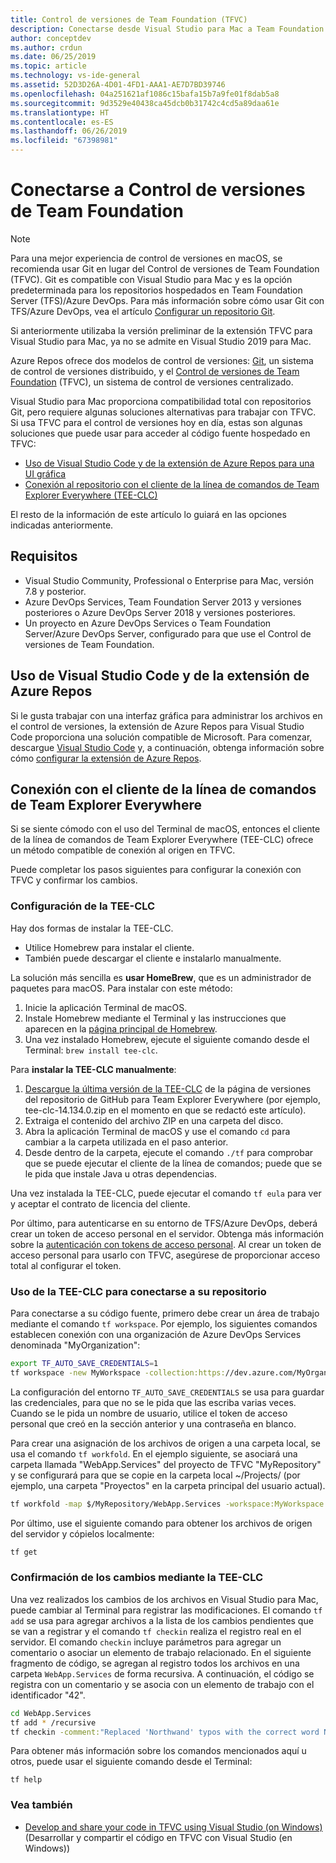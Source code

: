 ```yaml
---
title: Control de versiones de Team Foundation (TFVC)
description: Conectarse desde Visual Studio para Mac a Team Foundation Server/Azure DevOps Services con Control de versiones de Team Foundation (TFVC).
author: conceptdev
ms.author: crdun
ms.date: 06/25/2019
ms.topic: article
ms.technology: vs-ide-general
ms.assetid: 52D3D26A-4D01-4FD1-AAA1-AE7D7BD39746
ms.openlocfilehash: 04a251621af1086c15bafa15b7a9fe01f8dab5a8
ms.sourcegitcommit: 9d3529e40438ca45dcb0b31742c4cd5a89daa61e
ms.translationtype: HT
ms.contentlocale: es-ES
ms.lasthandoff: 06/26/2019
ms.locfileid: "67398981"
---
```

# <a name="connecting-to-team-foundation-version-control"></a>Conectarse a Control de versiones de Team Foundation

> [!NOTE]
> Para una mejor experiencia de control de versiones en macOS, se recomienda usar Git en lugar del Control de versiones de Team Foundation (TFVC). Git es compatible con Visual Studio para Mac y es la opción predeterminada para los repositorios hospedados en Team Foundation Server (TFS)/Azure DevOps. Para más información sobre cómo usar Git con TFS/Azure DevOps, vea el artículo [Configurar un repositorio Git](/visualstudio/mac/set-up-git-repository).
> 
> Si anteriormente utilizaba la versión preliminar de la extensión TFVC para Visual Studio para Mac, ya no se admite en Visual Studio 2019 para Mac.

Azure Repos ofrece dos modelos de control de versiones: [Git](/azure/devops/repos/git/?view=azure-devops), un sistema de control de versiones distribuido, y el [Control de versiones de Team Foundation](/azure/devops/repos/tfvc/index?view=azure-devops) (TFVC), un sistema de control de versiones centralizado.

Visual Studio para Mac proporciona compatibilidad total con repositorios Git, pero requiere algunas soluciones alternativas para trabajar con TFVC. Si usa TFVC para el control de versiones hoy en día, estas son algunas soluciones que puede usar para acceder al código fuente hospedado en TFVC:

* [Uso de Visual Studio Code y de la extensión de Azure Repos para una UI gráfica](#use-visual-studio-code-and-the-azure-repos-extension)
* [Conexión al repositorio con el cliente de la línea de comandos de Team Explorer Everywhere (TEE-CLC)](#connecting-using-the-team-explorer-everywhere-command-line-client)

El resto de la información de este artículo lo guiará en las opciones indicadas anteriormente.

## <a name="requirements"></a>Requisitos

* Visual Studio Community, Professional o Enterprise para Mac, versión 7.8 y posterior.
* Azure DevOps Services, Team Foundation Server 2013 y versiones posteriores o Azure DevOps Server 2018 y versiones posteriores.
* Un proyecto en Azure DevOps Services o Team Foundation Server/Azure DevOps Server, configurado para que use el Control de versiones de Team Foundation.

## <a name="use-visual-studio-code-and-the-azure-repos-extension"></a>Uso de Visual Studio Code y de la extensión de Azure Repos

Si le gusta trabajar con una interfaz gráfica para administrar los archivos en el control de versiones, la extensión de Azure Repos para Visual Studio Code proporciona una solución compatible de Microsoft. Para comenzar, descargue [Visual Studio Code](https://code.visualstudio.com) y, a continuación, obtenga información sobre cómo [configurar la extensión de Azure Repos](https://marketplace.visualstudio.com/items?itemName=ms-vsts.team).

## <a name="connecting-using-the-team-explorer-everywhere-command-line-client"></a>Conexión con el cliente de la línea de comandos de Team Explorer Everywhere

Si se siente cómodo con el uso del Terminal de macOS, entonces el cliente de la línea de comandos de Team Explorer Everywhere (TEE-CLC) ofrece un método compatible de conexión al origen en TFVC.

Puede completar los pasos siguientes para configurar la conexión con TFVC y confirmar los cambios.

### <a name="setting-up-the-tee-clc"></a>Configuración de la TEE-CLC

Hay dos formas de instalar la TEE-CLC.

* Utilice Homebrew para instalar el cliente.
* También puede descargar el cliente e instalarlo manualmente.

La solución más sencilla es **usar HomeBrew**, que es un administrador de paquetes para macOS. Para instalar con este método:

1. Inicie la aplicación Terminal de macOS.
1. Instale Homebrew mediante el Terminal y las instrucciones que aparecen en la [página principal de Homebrew](https://brew.sh/).
1. Una vez instalado Homebrew, ejecute el siguiente comando desde el Terminal: `brew install tee-clc`.

Para **instalar la TEE-CLC manualmente**:

1. [Descargue la última versión de la TEE-CLC](https://github.com/Microsoft/team-explorer-everywhere/releases) de la página de versiones del repositorio de GitHub para Team Explorer Everywhere (por ejemplo, tee-clc-14.134.0.zip en el momento en que se redactó este artículo).
1. Extraiga el contenido del archivo ZIP en una carpeta del disco.
1. Abra la aplicación Terminal de macOS y use el comando `cd` para cambiar a la carpeta utilizada en el paso anterior.
1. Desde dentro de la carpeta, ejecute el comando `./tf` para comprobar que se puede ejecutar el cliente de la línea de comandos; puede que se le pida que instale Java u otras dependencias.

Una vez instalada la TEE-CLC, puede ejecutar el comando `tf eula` para ver y aceptar el contrato de licencia del cliente.

Por último, para autenticarse en su entorno de TFS/Azure DevOps, deberá crear un token de acceso personal en el servidor. Obtenga más información sobre la [autenticación con tokens de acceso personal](https://docs.microsoft.com/azure/devops/integrate/get-started/authentication/pats?view=azure-devops). Al crear un token de acceso personal para usarlo con TFVC, asegúrese de proporcionar acceso total al configurar el token.

### <a name="using-the-tee-clc-to-connect-to-your-repo"></a>Uso de la TEE-CLC para conectarse a su repositorio

Para conectarse a su código fuente, primero debe crear un área de trabajo mediante el comando `tf workspace`. Por ejemplo, los siguientes comandos establecen conexión con una organización de Azure DevOps Services denominada "MyOrganization": 

```bash
export TF_AUTO_SAVE_CREDENTIALS=1
tf workspace -new MyWorkspace -collection:https://dev.azure.com/MyOrganization
```

La configuración del entorno `TF_AUTO_SAVE_CREDENTIALS` se usa para guardar las credenciales, para que no se le pida que las escriba varias veces. Cuando se le pida un nombre de usuario, utilice el token de acceso personal que creó en la sección anterior y una contraseña en blanco.

Para crear una asignación de los archivos de origen a una carpeta local, se usa el comando `tf workfold`. En el ejemplo siguiente, se asociará una carpeta llamada "WebApp.Services" del proyecto de TFVC "MyRepository" y se configurará para que se copie en la carpeta local ~/Projects/ (por ejemplo, una carpeta "Proyectos" en la carpeta principal del usuario actual).

```bash
tf workfold -map $/MyRepository/WebApp.Services -workspace:MyWorkspace ~/Projects/
```

Por último, use el siguiente comando para obtener los archivos de origen del servidor y cópielos localmente:

```bash
tf get
```

### <a name="committing-changes-using-the-tee-clc"></a>Confirmación de los cambios mediante la TEE-CLC

Una vez realizados los cambios de los archivos en Visual Studio para Mac, puede cambiar al Terminal para registrar las modificaciones. El comando `tf add` se usa para agregar archivos a la lista de los cambios pendientes que se van a registrar y el comando `tf checkin` realiza el registro real en el servidor. El comando `checkin` incluye parámetros para agregar un comentario o asociar un elemento de trabajo relacionado. En el siguiente fragmento de código, se agregan al registro todos los archivos en una carpeta `WebApp.Services` de forma recursiva. A continuación, el código se registra con un comentario y se asocia con un elemento de trabajo con el identificador "42".

```bash
cd WebApp.Services
tf add * /recursive
tf checkin -comment:"Replaced 'Northwand' typos with the correct word Northwind" -associate:42
```

Para obtener más información sobre los comandos mencionados aquí u otros, puede usar el siguiente comando desde el Terminal:

`tf help`

### <a name="see-also"></a>Vea también

- [Develop and share your code in TFVC using Visual Studio (on Windows)](/azure/devops/repos/tfvc/share-your-code-in-tfvc-vs) (Desarrollar y compartir el código en TFVC con Visual Studio (en Windows))